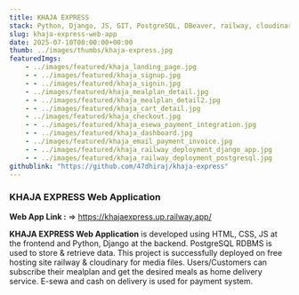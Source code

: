 ```yaml
---
title: KHAJA EXPRESS
stack: Python, Django, JS, GIT, PostgreSQL, DBeaver, railway, cloudinary 
slug: khaja-express-web-app
date: 2025-07-10T00:00:00+00:00
thumb: ../images/thumbs/khaja-express.jpg
featuredImgs: 
    - ../images/featured/khaja_landing_page.jpg
    - - ../images/featured/khaja_signup.jpg
    - - ../images/featured/khaja_signin.jpg
    - ../images/featured/khaja_mealplan_detail.jpg
    - - ../images/featured/khaja_mealplan_detail2.jpg
    - - ../images/featured/khaja_cart_detail.jpg
    - ../images/featured/khaja_checkout.jpg
    - - ../images/featured/khaja_esewa_payment_integration.jpg
    - - ../images/featured/khaja_dashboard.jpg
    - ../images/featured/khaja_email_payment_invoice.jpg
    - - ../images/featured/khaja_railway_deployment_django_app.jpg
    - - ../images/featured/khaja_railway_deployment_postgresql.jpg
githublink: "https://github.com/47dhiraj/khaja-express"
---
```


### KHAJA EXPRESS Web Application

**Web App Link :** => https://khajaexpress.up.railway.app/

**KHAJA EXPRESS Web Application** is developed using HTML, CSS, JS at the frontend and Python, Django at the backend. 
PostgreSQL RDBMS is used to store & retrieve data. This project is successfully deployed on free hosting site railway & cloudinary for media files.
Users/Customers can subscribe their mealplan and get the desired meals as home delivery service.
E-sewa and cash on delivery is used for payment system.